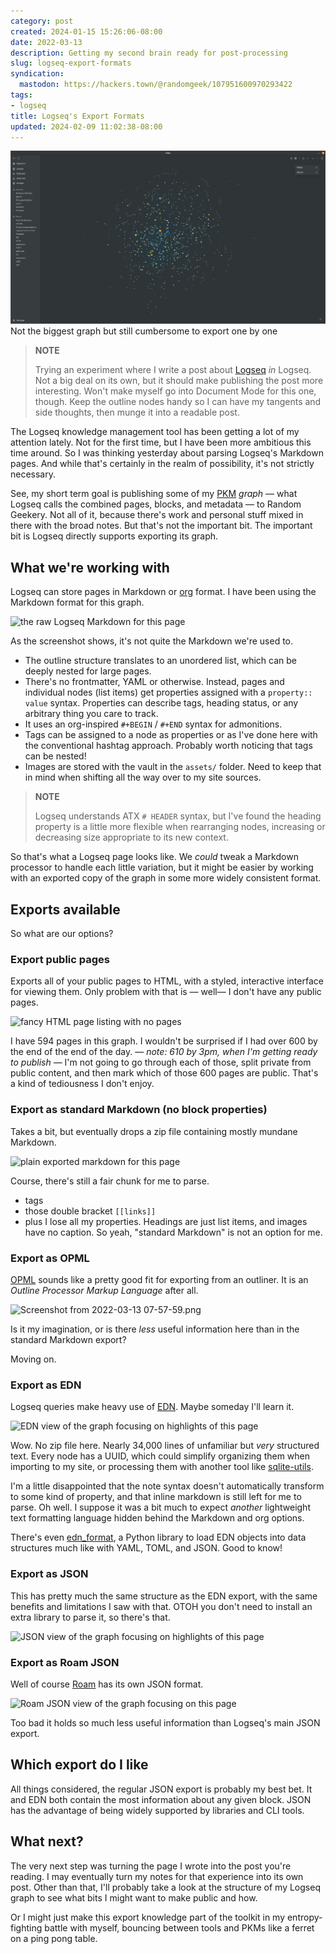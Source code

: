 ```yaml
---
category: post
created: 2024-01-15 15:26:06-08:00
date: 2022-03-13
description: Getting my second brain ready for post-processing
slug: logseq-export-formats
syndication:
  mastodon: https://hackers.town/@randomgeek/107951600970293422
tags:
- logseq
title: Logseq's Export Formats
updated: 2024-02-09 11:02:38-08:00
---
```


![attachments/img/2022/cover-2022-03-13.png](../../../attachments/img/2022/cover-2022-03-13.png)
Not the biggest graph but still cumbersome to export one by one

 > 
 > **NOTE**
>
 > Trying an experiment where I write a post about [Logseq](../../../card/Logseq.md) *in* Logseq. Not a big deal on its own, but it should make publishing the post more interesting. Won't make myself go into Document Mode for this one, though. Keep the outline nodes handy so I can have my tangents and side thoughts, then munge it into a readable post.

The Logseq knowledge management tool has been getting a lot of my attention lately. Not for the first time, but I have been more ambitious this time around. So I was thinking yesterday about parsing Logseq's Markdown pages. And while that's certainly in the realm of possibility, it's not strictly necessary.

See, my short term goal is publishing some of my [PKM](../../../card/PKM.md) *graph* — what Logseq calls the combined pages, blocks, and metadata — to Random Geekery. Not all of it, because there's work and personal stuff mixed in there with the broad notes. But that's not the important bit. The important bit is Logseq directly supports exporting its graph.

## What we're working with

Logseq can store pages in Markdown or [org](https://orgmode.org/) format. I have been using the Markdown format for this graph.

![the raw Logseq Markdown for this page](attachments/img/2022/Screenshot_from_2022-03-13_07-06-34_1647180542104_0.png "the raw Logseq Markdown for this page")

As the screenshot shows, it's not quite the Markdown we're used to.

* The outline structure translates to an unordered list, which can be deeply nested for large pages.
* There's no frontmatter, YAML or otherwise. Instead, pages and individual nodes (list items) get properties assigned with a `property:: value` syntax. Properties can describe tags, heading status, or any arbitrary thing you care to track.
* It uses an org-inspired `#+BEGIN` / `#+END` syntax for admonitions.
* Tags can be assigned to a node as properties or as I've done here with the conventional hashtag approach. Probably worth noticing that tags can be nested!
* Images are stored with the vault in the `assets/` folder. Need to keep that in mind when shifting all the way over to my site sources.

 > 
 > **NOTE**
>
 > Logseq understands ATX `# HEADER` syntax, but I've found the heading property is a little more flexible when rearranging nodes, increasing or decreasing size appropriate to its new context.

So that's what a Logseq page looks like. We *could* tweak a Markdown processor to handle each little variation, but it might be easier by working with an exported copy of the graph in some more widely consistent format.

## Exports available

So what are our options?

### Export public pages

Exports all of your public pages to HTML, with a styled, interactive interface for viewing them. Only problem with that is — well— I don't have any public pages.

![fancy HTML page listing with no pages](attachments/img/2022/image_1647178655890_0.png)

I have 594 pages in this graph. I wouldn't be surprised if I had over 600 by the end of the end of the day. — *note: 610 by 3pm, when I'm getting ready to publish* — I'm not going to go through each of those, split private from public content, and then mark which of those 600 pages are public. That's a kind of tediousness I don't enjoy.

### Export as standard Markdown (no block properties)

Takes a bit, but eventually drops a zip file containing mostly mundane Markdown.

![plain exported markdown for this page](attachments/img/2022/Screenshot_from_2022-03-13_07-03-45_1647180250247_0.png)

Course, there's still a fair chunk for me to parse.

* tags
* those double bracket `[[links]]`
* plus I lose all my properties. Headings are just list items, and images have no caption. So yeah, "standard Markdown" is not an option for me.

### Export as OPML

[OPML](https://indieweb.org/OPML) sounds like a pretty good fit for exporting from an outliner. It is an *Outline Processor Markup Language* after all.

![Screenshot from 2022-03-13 07-57-59.png](attachments/img/2022/Screenshot_from_2022-03-13_07-57-59_1647183496460_0.png "OPML export for this page")

Is it my imagination, or is there *less* useful information here than in the standard Markdown export?

Moving on.

### Export as EDN

Logseq queries make heavy use of [EDN](https://github.com/edn-format/edn). Maybe someday I'll learn it.

![EDN view of the graph focusing on highlights of this page](attachments/img/2022/Screenshot_from_2022-03-13_08-15-24_1647184542358_0.png)

Wow. No zip file here. Nearly 34,000 lines of unfamiliar but *very* structured text. Every node has a UUID, which could simplify organizing them when importing to my site, or processing them with another tool like [sqlite-utils](https://sqlite-utils.datasette.io/en/stable/).

I'm a little disappointed that the note syntax doesn't automatically transform to some kind of property, and that inline markdown is still left for me to parse. Oh well. I suppose it was a bit much to expect *another* lightweight text formatting language hidden behind the Markdown and org options.

There's even [edn_format](https://github.com/swaroopch/edn_format), a Python library to load EDN objects into data structures much like with YAML, TOML, and JSON. Good to know!

### Export as JSON

This has pretty much the same structure as the EDN export, with the same benefits and limitations I saw with that. OTOH you don't need to install an extra library to parse it, so there's that.

![JSON view of the graph focusing on highlights of this page](attachments/img/2022/Screenshot_from_2022-03-13_08-47-22_1647186468168_0.png)

### Export as Roam JSON

Well of course [Roam](https://roamresearch.com/) has its own JSON format.

![Roam JSON view of the graph focusing on this page](attachments/img/2022/Screenshot_from_2022-03-13_08-47-22_1647186731737_0.png)

Too bad it holds so much less useful information than Logseq's main JSON export.

## Which export do I like

All things considered, the regular JSON export is probably my best bet. It and EDN both contain the most information about any given block. JSON has the advantage of being widely supported by libraries and CLI tools.

## What next?

The very next step was turning the page I wrote into the post you're reading. I may eventually turn my notes for that experience into its own post. Other than that, I'll probably take a look at the structure of my Logseq graph to see what bits I might want to make public and how.

Or I might just make this export knowledge part of the toolkit in my entropy-fighting battle with myself, bouncing between tools and PKMs like a ferret on a ping pong table.